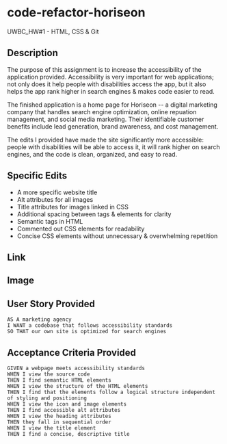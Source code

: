 # code-refactor-horiseon
UWBC_HW#1 - HTML, CSS &amp; Git

## Description

The purpose of this assignment is to increase the accessibility of the application provided. Accessibility is very important for web applications; not only does it help people with disabilities access the app, but it also helps the app rank higher in search engines & makes code easier to read. 

The finished application is a home page for Horiseon -- a digital marketing company that handles search engine optimization, online repuation management, and social media marketing. Their identifiable customer benefits include lead generation, brand awareness, and cost management. 

The edits I provided have made the site significantly more accessible: people with disabilities will be able to access it, it will rank higher on search engines, and the code is clean, organized, and easy to read. 

## Specific Edits
* A more specific website title
* Alt attributes for all images
* Title attributes for images linked in CSS
* Additional spacing between tags & elements for clarity
* Semantic tags in HTML
* Commented out CSS elements for readability
* Concise CSS elements without unnecessary & overwhelming repetition

## Link


## Image

## User Story Provided

```
AS A marketing agency
I WANT a codebase that follows accessibility standards
SO THAT our own site is optimized for search engines
```

## Acceptance Criteria Provided

```
GIVEN a webpage meets accessibility standards
WHEN I view the source code
THEN I find semantic HTML elements
WHEN I view the structure of the HTML elements
THEN I find that the elements follow a logical structure independent of styling and positioning
WHEN I view the icon and image elements
THEN I find accessible alt attributes
WHEN I view the heading attributes
THEN they fall in sequential order
WHEN I view the title element
THEN I find a concise, descriptive title
```

